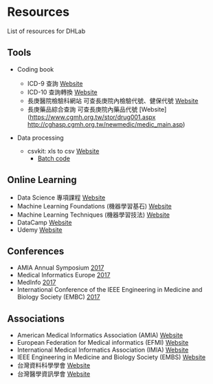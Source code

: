 # Resources
List of resources for DHLab

## Tools
- Coding book
  - ICD-9 查詢 [Website](http://www.icd9data.com/)
  - ICD-10 查詢轉換 [Website](http://www.icd10data.com/)
  - 長庚醫院檢驗科網站 可查長庚院內檢驗代號、健保代號 [Website](https://www1.cgmh.org.tw/intr/intr2/c3920/sop/mastermanage.asp)
  - 長庚藥品綜合查詢 可查長庚院內藥品代號 [Website](https://www.cgmh.org.tw/stor/drug001.aspx http://cghasp.cgmh.org.tw/newmedic/medic_main.asp)
  
- Data processing
  - csvkit: xls to csv [Website](https://github.com/wireservice/csvkit)
    - [Batch code]()

## Online Learning 

- Data Science 專項課程 [Website](https://www.coursera.org/specializations/jhu-data-science)
- Machine Learning Foundations (機器學習基石) [Website](https://www.youtube.com/playlist?list=PLXVfgk9fNX2I7tB6oIINGBmW50rrmFTqf)
- Machine Learning Techniques (機器學習技法) [Website](https://www.youtube.com/playlist?list=PLXVfgk9fNX2IQOYPmqjqWsNUFl2kpk1U2)
- DataCamp [Website](https://www.datacamp.com/)
- Udemy [Website](https://www.udemy.com/)

## Conferences

- AMIA Annual Symposium [2017](https://www.amia.org/amia2017)
- Medical Informatics Europe [2017](http://informaticsforhealth.org/)
- MedInfo [2017](http://medinfo2017.medmeeting.org/en)
- International Conference of the IEEE Engineering in Medicine and Biology Society (EMBC) [2017](http://embc.embs.org/2017/)

## Associations

- American Medical Informatics Association (AMIA) [Website](https://www.amia.org/)
- European Federation for Medical informatics (EFMI) [Website](https://www.efmi.org/)
- International Medical Informatics Association (IMIA) [Website](http://www.imia-medinfo.org/wp)
- IEEE Engineering in Medicine and Biology Society (EMBS) [Website](http://www.embs.org/)
- 台灣資料科學學會 [Website](http://foundation.datasci.tw/)
- 台灣醫學資訊學會 [Website](http://www.medinfo.org.tw/)
